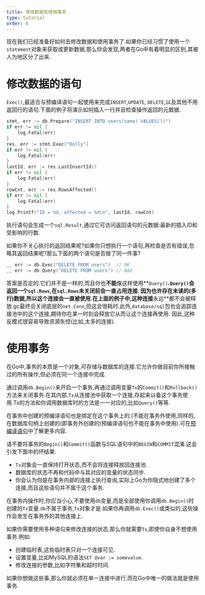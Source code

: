 ```yaml
---
title: 修改数据和使用事务
type: tutorial
order: 6
---
```


现在我们已经准备好如何去修改数据和使用事务了.如果你已经习惯了使用一个`statement`对象来获取或更新数据,那么你会发现,两者在Go中有着明显的区别,其被人为地区分了出来.

修改数据的语句
===========================

`Exec()`,最适合与预编译语句一起使用来完成`INSERT`,`UPDATE`, `DELETE`,以及其他不用返回行的语句.下面的例子将演示如何插入一行并且检查操作返回的元数据.

```go
stmt, err := db.Prepare("INSERT INTO users(name) VALUES(?)")
if err != nil {
	log.Fatal(err)
}
res, err := stmt.Exec("Dolly")
if err != nil {
	log.Fatal(err)
}
lastId, err := res.LastInsertId()
if err != nil {
	log.Fatal(err)
}
rowCnt, err := res.RowsAffected()
if err != nil {
	log.Fatal(err)
}
log.Printf("ID = %d, affected = %d\n", lastId, rowCnt)
```

执行语句会生成一个`sql.Result`,通过它可访问返回语句的元数据:最新的插入ID和受影响的行数.

如果你不关心执行的返回结果呢?如果你只想执行一个语句,再检查是否有错误,忽略其返回结果呢?那么下面的两个语句是否做了同一件事?

```go
_, err := db.Exec("DELETE FROM users")  // OK
_, err := db.Query("DELETE FROM users") // BAD
```

答案是否定的.它们并不是一样的,而且你也**不能**像这样使用**`Query()`**.`Query()`会返回一个`sql.Rows`,在`sql.Rows`未关闭前会一直占用连接.
因为也许存在未读的(多行)数据,所以这个连接会一直被使用.在上面的例子中,这种连接**永远**都不会被释放.gc最终会关闭底层的`net.Conn`,但这会很耗时.此外,`database/sql`包也会追踪连接池中的这个连接,期待你在某一时刻会释放它从而让这个连接再使用.
因此,这种反模式很容易导致资源失控(比如,太多的连接).

使用事务
=========================

在Go中,事务的本质是一个对象,可存储与数据库的连接.它允许你做目前你所接触过的所有操作,但必须在同一个连接中完成.

通过调用`db.Begin()`来开启一个事务,再通过调用变量`Tx`的`Commit()`和`Rollback()`方法来关闭事务.在其内部,`Tx`从连接池中获取一个连接,存起来以备这个事务使用.Tx的方法和你调用数据库时的方法是一一对应的,比如`Query()`等等.

在事务中创建的预编译语句也是绑定在这个事务上的.(不能在事务外使用,同样的,在数据库句柄上创建的(即事务外创建的)预编译语句也不能在事务中使用).可在[预编译语句](prepared.html)中了解更多内容.

请不要将事务的`Begin()`和`Commit()`函数与SQL语句中的`BEGIN`和`COMMIT`混淆.这会引发下面中的坏结果:

* `Tx`对象会一直保持打开状态,而不会将连接释放回连接池.
* 数据库的状态不再和代码中与其对应的变量的状态同步.
* 你会认为你是在事务内部的连接上执行查询,实际上Go为你隐式地创建了多个连接,而且这些语句并不属于这个事务.

在事务内操作时,你应当小心,不要使用`db`变量,而是全部使用你调用`db.Begin()`时创建的`Tx`变量.`db`不属于事务,`Tx`对象才是.如果你再调用`db.Exec()`或类似的,这些操作会发生在事务外的其他连接上.

如果你需要使用多种语句来修改连接的状态,那么你就需要`Tx`,即使你自身不想使用事务.例如:

* 创建临时表,这些临时表只对一个连接可见.
* 设置变量,比如MySQL的语法`SET @var := somevalue`.
* 修改连接的参数,比如字符集和超时时间.

如果你想做这些事,那么你就必须在单一连接中进行,而在Go中唯一的做法就是使用事务.